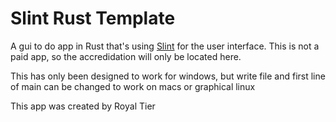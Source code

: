 # Slint Rust Template

A gui to do app in Rust that's using [Slint](https://slint.rs) for the user interface. This is not a paid app, so the accredidation will only be located here.

This has only been designed to work for windows, but write file and first line of main can be changed to work on macs or graphical linux

This app was created by Royal Tier

